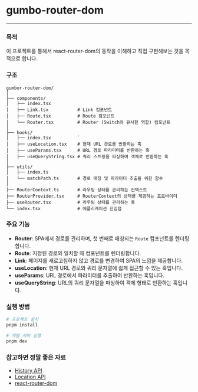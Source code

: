 # gumbo-router-dom

----

### 목적
이 프로젝트를 통해서 react-router-dom의 동작을 이해하고 직접 구현해보는 것을 목적으로 합니다.

### 구조
```
gumbor-router-dom/
│
├── components/
│   ├── index.tsx
│   ├── Link.tsx           # Link 컴포넌트
│   ├── Route.tsx          # Route 컴포넌트
│   └── Router.tsx         # Router (Switch와 유사한 역할) 컴포넌트
│
├── hooks/
│   ├── index.tsx          `
│   ├── useLocation.tsx    # 현재 URL 경로를 반환하는 훅
│   ├── useParams.tsx      # URL 경로 파라미터를 반환하는 훅
│   ├── useQueryString.tsx # 쿼리 스트링을 파싱하여 객체로 반환하는 훅
│
├── utils/
│   ├── index.ts
│   └── matchPath.ts       # 경로 매칭 및 파라미터 추출을 위한 함수
│
├── RouterContext.ts       # 라우팅 상태를 관리하는 컨텍스트
├── RouterProvider.tsx     # RouterContext의 상태를 제공하는 프로바이더
├── useRouter.tsx          # 라우팅 상태를 관리하는 훅
└── index.tsx              # 애플리케이션 진입점
```

### 주요 기능

- **Router**: SPA에서 경로를 관리하며, 첫 번째로 매칭되는 `Route` 컴포넌트를 렌더링합니다.
- **Route**: 지정된 경로와 일치할 때 컴포넌트를 렌더링합니다.
- **Link**: 페이지를 새로고침하지 않고 경로를 변경하여 SPA의 느낌을 제공합니다.
- **useLocation**: 현재 URL 경로와 쿼리 문자열에 쉽게 접근할 수 있는 훅입니다.
- **useParams**: URL 경로에서 파라미터를 추출하여 반환하는 훅입니다.
- **useQueryString**: URL의 쿼리 문자열을 파싱하여 객체 형태로 반환하는 훅입니다.

### 실행 방법

```bash
# 프로젝트 설치
pnpm install

# 개발 서버 실행
pnpm dev
```

### 참고하면 정말 좋은 자료

- [History API](https://developer.mozilla.org/ko/docs/Web/API/History_API)
- [Location API](https://developer.mozilla.org/ko/docs/Web/API/Location)
- [react-router-dom](https://reactrouter.com/web/guides/quick-start)